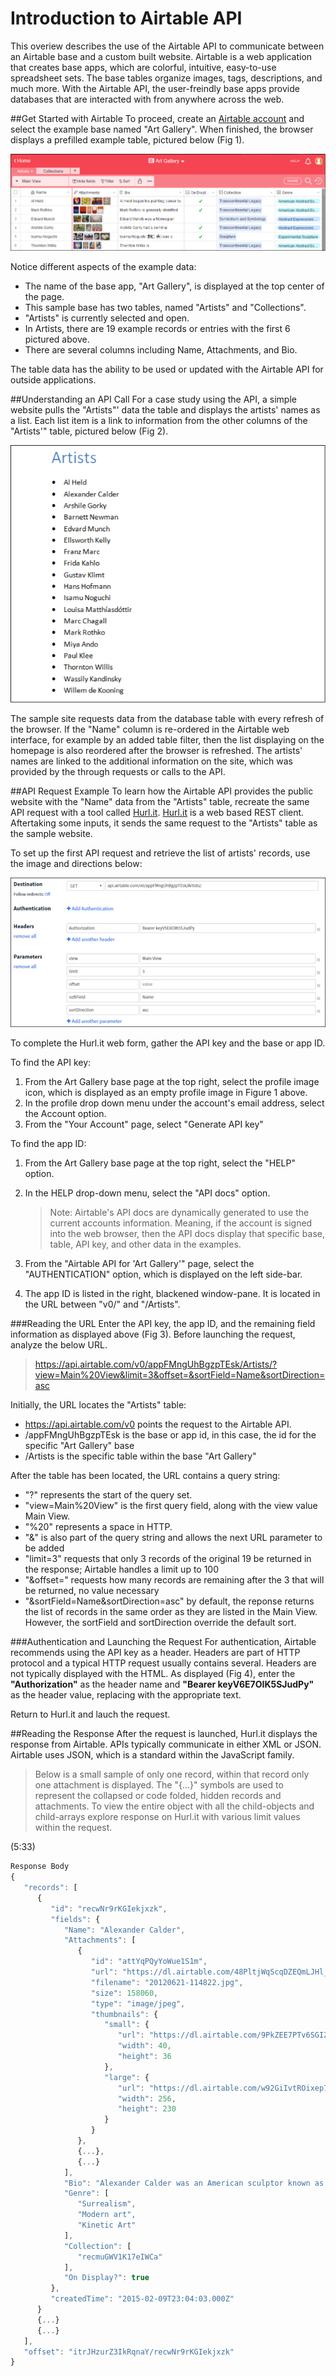 # Introduction to Airtable API

This overiew describes the use of the Airtable API to communicate between an Airtable base and a custom built website. Airtable is a web application that creates base apps, which are colorful, intuitive, easy-to-use spreadsheet sets. The base tables organize images, tags, descriptions, and much more. With the Airtable API, the user-freindly base apps provide databases that are interacted with from anywhere across the web.

##Get Started with Airtable
To proceed, create an [Airtable account](https://airtable.com/) and select the example base named "Art Gallery". When finished, the browser displays a prefilled example table, pictured below (Fig 1).

![alt text](https://github.com/techwriterjoe/introduction-airtable-api/blob/master/art-gallery-base-outline.png "Art Gallery base and Artists table")

Notice different aspects of the example data:
- The name of the base app, "Art Gallery", is displayed at the top center of the page. 
- This sample base has two tables, named "Artists" and "Collections". 
- "Artists" is currently selected and open. 
- In Artists, there are 19 example records or entries with the first 6 pictured above. 
- There are several columns including Name, Attachments, and Bio. 

The table data has the ability to be used or updated with the Airtable API for outside applications.

##Understanding an API Call 
For a case study using the API, a simple website pulls the "Artists"' data the table and displays the artists' names as a list. Each list item is a link to information from the other columns of the "Artists'" table, pictured below (Fig  2).

![alt text](https://github.com/techwriterjoe/introduction-airtable-api/blob/master/artists-website-homepage-outline.png "Artists homepage")

The sample site requests data from the database table with every refresh of the browser. If the "Name" column is re-ordered in the Airtable web interface, for example by an added table filter, then the list displaying on the homepage is also reordered after the browser is refreshed. The artists' names are linked to the additional information on the site, which was provided by the through requests or calls to the API.

##API Request Example
To learn how the Airtable API provides the public website with the "Name" data from the "Artists" table, recreate the same API request with a tool called [Hurl.it](https://www.hurl.it/). [Hurl.it](https://www.hurl.it/) is a web based REST client. Aftertaking some inputs, it sends the same request to the "Artists" table as the sample website. 

To set up the first API request and retrieve the list of artists' records, use the image and directions below: 

![alt text](https://github.com/techwriterjoe/introduction-airtable-api/blob/master/hurl-it-request-outline.png "Hurl.it request information")

To complete the Hurl.it web form, gather the API key and the base or app ID.  

To find the API key:

1. From the Art Gallery base page at the top right, select the profile image icon, which is displayed as an empty profile image in Figure 1 above.
2. In the profile drop down menu under the account's email address, select the Account option.
3. From the "Your Account" page, select "Generate API key"

To find the app ID:

1. From the Art Gallery base page at the top right, select the "HELP" option.
2. In the HELP drop-down menu, select the "API docs" option.

   >Note: Airtable's API docs are dynamically generated to use the current accounts information. Meaning, if the account is signed into the web browser, then the API docs display that specific base, table, API key, and other data in the examples. 

3. From the "Airtable API for 'Art Gallery'" page, select the "AUTHENTICATION" option, which is displayed on the left side-bar.
4. The app ID is listed in the right, blackened window-pane. It is located in the URL between "v0/" and "/Artists".

###Reading the URL
Enter the API key, the app ID, and the remaining field information as displayed above (Fig 3). Before launching the request, analyze the below URL.

>https://api.airtable.com/v0/appFMngUhBgzpTEsk/Artists/?view=Main%20View&limit=3&offset=&sortField=Name&sortDirection=asc

Initially, the URL locates the "Artists" table:
- https://api.airtable.com/v0 points the request to the Airtable API. 
- /appFMngUhBgzpTEsk is the base or app id, in this case, the id for the specific "Art Gallery" base
- /Artists is the specific table within the base "Art Gallery"

After the table has been located, the URL contains a query string:

- "?" represents the start of the query set.
- "view=Main%20View" is the first query field, along with the view value Main View. 
- "%20" represents a space in HTTP.
- "&" is also part of the query string and allows the next URL parameter to be added
- "limit=3" requests that only 3 records of the original 19 be returned in the response; Airtable handles a limit up to 100
- "&offset=" requests how many records are remaining after the 3 that will be returned, no value necessary
- "&sortField=Name&sortDirection=asc" by default, the reponse returns the list of records in the same order as they are listed in the Main View. However, the sortField and sortDirection override the default sort.

###Authentication and Launching the Request
For authentication, Airtable recommends using the API key as a header. Headers are part of HTTP protocol and a typical HTTP request usually contains several. Headers are not typically displayed with the HTML. As displayed (Fig 4), enter the __"Authorization"__ as the header name and __"Bearer keyV6E7OIK5SJudPy"__ as the header value, replacing with the appropriate text.

Return to Hurl.it and lauch the request.

##Reading the Response
After the request is launched, Hurl.it displays the response from Airtable. APIs typically communicate in either XML or JSON. Airtable uses JSON, which is a standard within the JavaScript family. 

>Below is a small sample of only one record, within that record only one attachment is displayed. The "{...}" symbols are used to represent the collapsed or code folded, hidden records and attachments. To view the entire object with all the child-objects and child-arrays explore response on Hurl.it with various limit values within the request.

(5:33)
```javascript
Response Body
{
   "records": [
      {
         "id": "recwNr9rKGIekjxzk",
         "fields": {
            "Name": "Alexander Calder",
            "Attachments": [
               {
                  "id": "attYqPQyYoWue1S1m",
                  "url": "https://dl.airtable.com/48PltjWqScqDZEQmLJHl_20120621-114822.jpg",
                  "filename": "20120621-114822.jpg",
                  "size": 158060,
                  "type": "image/jpeg",
                  "thumbnails": {
                     "small": {
                        "url": "https://dl.airtable.com/9PkZEE7PTv6SGIZmFcFr_small_20120621-114822.jpg",
                        "width": 40,
                        "height": 36
                     },
                     "large": {
                        "url": "https://dl.airtable.com/w92GiIvtROixep7uqfFk_large_20120621-114822.jpg",
                        "width": 256,
                        "height": 230
                     }
                  }
               },
               {...},
               {...}
            ],
            "Bio": "Alexander Calder was an American sculptor known as the originator of the mobile, a type of kinetic sculpture made with delicately balanced or suspended components which move in response to motor power or air currents. Calder’s stationary sculptures are called stabiles. He also produced numerous wire figures, notably for a miniature circus.\n",
            "Genre": [
               "Surrealism",
               "Modern art",
               "Kinetic Art"
            ],
            "Collection": [
               "recmuGWV1K17eIWCa"
            ],
            "On Display?": true
         },
         "createdTime": "2015-02-09T23:04:03.000Z"
      }
      {...}
      {...}
   ],
   "offset": "itrJHzurZ3IkRqnaY/recwNr9rKGIekjxzk"
}
```





